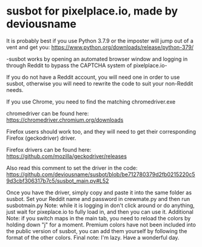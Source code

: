 # susbot for pixelplace.io, made by deviousname
It is probably best if you use Python 3.7.9 or the imposter will jump out of a vent and get you:
https://www.python.org/downloads/release/python-379/

-susbot works by opening an automated browser window and logging in through Reddit to bypass the CAPTCHA system of pixelplace.io-

If you do not have a Reddit account, you will need one in order to use susbot, otherwise you will need to rewrite the code to suit your non-Reddit needs.

If you use Chrome, you need to find the matching chromedriver.exe

chromedriver can be found here:  https://chromedriver.chromium.org/downloads

Firefox users should work too, and they will need to get their corresponding Firefox (geckodriver) driver.

Firefox drivers can be found here: https://github.com/mozilla/geckodriver/releases

Also read this comment to set the driver in the code: https://github.com/deviousname/susbot/blob/be712780379d2fb0215220c59d3cbf306317b7c5/susbot_main.py#L52

Once you have the driver, simply copy and paste it into the same folder as susbot.
Set your Reddit name and password in crewmate.py and then run susbotmain.py
Note: while it is logging in don't click around or do anything, just wait for pixeplace.io to fully load in, and then you can use it.
Additional Note: if you switch maps in the main tab, you need to reload the colors by holding down "j" for a moment.
Premium colors have not been included into the public version of susbot, you can add them yourself by following the format of the other colors.
Final note: I'm lazy. Have a wonderful day.
